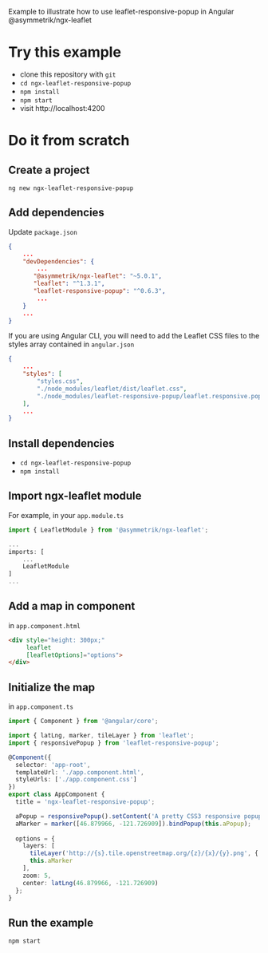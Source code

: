 Example to illustrate how to use leaflet-responsive-popup in Angular @asymmetrik/ngx-leaflet 

# Try this example
  * clone this repository with `git`
  * `cd ngx-leaflet-responsive-popup`
  * `npm install`
  * `npm start`
  * visit http://localhost:4200

# Do it from scratch

## Create a project

`ng new ngx-leaflet-responsive-popup`

## Add dependencies

Update ```package.json```

```json
{
    ...
    "devDependencies": {
        ...
       "@asymmetrik/ngx-leaflet": "~5.0.1",
       "leaflet": "^1.3.1",
       "leaflet-responsive-popup": "^0.6.3",
        ...
    }
    ...
}
```

If you are using Angular CLI, you will need to add the Leaflet CSS files to the styles array contained in ```angular.json```

```json
{
    ...
    "styles": [
        "styles.css",
        "./node_modules/leaflet/dist/leaflet.css",
        "./node_modules/leaflet-responsive-popup/leaflet.responsive.popup.css"
    ],
    ...
}
```

## Install dependencies

  * `cd ngx-leaflet-responsive-popup`
  * `npm install`

## Import ngx-leaflet module

For example, in your ```app.module.ts```

```typescript
import { LeafletModule } from '@asymmetrik/ngx-leaflet';

...
imports: [
    ...
    LeafletModule
]
...
```

## Add a map in component

in ```app.component.html```

```html
<div style="height: 300px;"
     leaflet 
     [leafletOptions]="options">
</div>
```

## Initialize the map

in ```app.component.ts```

```typescript
import { Component } from '@angular/core';

import { latLng, marker, tileLayer } from 'leaflet';
import { responsivePopup } from 'leaflet-responsive-popup';

@Component({
  selector: 'app-root',
  templateUrl: './app.component.html',
  styleUrls: ['./app.component.css']
})
export class AppComponent {
  title = 'ngx-leaflet-responsive-popup';

  aPopup = responsivePopup().setContent('A pretty CSS3 responsive popup.<br> Easily customizable.');
  aMarker = marker([46.879966, -121.726909]).bindPopup(this.aPopup);
  
  options = {
    layers: [
      tileLayer('http://{s}.tile.openstreetmap.org/{z}/{x}/{y}.png', { maxZoom: 18, attribution: '...' }),
      this.aMarker
    ],
    zoom: 5,
    center: latLng(46.879966, -121.726909)
  };
}
```

## Run the example

`npm start`


